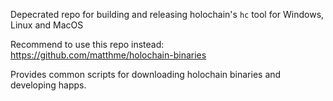 
Depecrated repo for building and releasing holochain's `hc` tool for Windows, Linux and MacOS

Recommend to use this repo instead: https://github.com/matthme/holochain-binaries

Provides common scripts for downloading holochain binaries and developing happs.  
